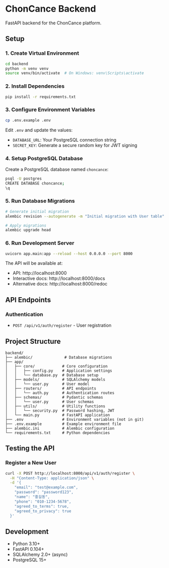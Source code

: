 # ChonCance Backend

FastAPI backend for the ChonCance platform.

## Setup

### 1. Create Virtual Environment

```bash
cd backend
python -m venv venv
source venv/bin/activate  # On Windows: venv\Scripts\activate
```

### 2. Install Dependencies

```bash
pip install -r requirements.txt
```

### 3. Configure Environment Variables

```bash
cp .env.example .env
```

Edit `.env` and update the values:
- `DATABASE_URL`: Your PostgreSQL connection string
- `SECRET_KEY`: Generate a secure random key for JWT signing

### 4. Setup PostgreSQL Database

Create a PostgreSQL database named `choncance`:

```bash
psql -U postgres
CREATE DATABASE choncance;
\q
```

### 5. Run Database Migrations

```bash
# Generate initial migration
alembic revision --autogenerate -m "Initial migration with User table"

# Apply migrations
alembic upgrade head
```

### 6. Run Development Server

```bash
uvicorn app.main:app --reload --host 0.0.0.0 --port 8000
```

The API will be available at:
- API: http://localhost:8000
- Interactive docs: http://localhost:8000/docs
- Alternative docs: http://localhost:8000/redoc

## API Endpoints

### Authentication

- `POST /api/v1/auth/register` - User registration

## Project Structure

```
backend/
├── alembic/              # Database migrations
├── app/
│   ├── core/            # Core configuration
│   │   ├── config.py    # Application settings
│   │   └── database.py  # Database setup
│   ├── models/          # SQLAlchemy models
│   │   └── user.py      # User model
│   ├── routers/         # API endpoints
│   │   └── auth.py      # Authentication routes
│   ├── schemas/         # Pydantic schemas
│   │   └── user.py      # User schemas
│   ├── utils/           # Utility functions
│   │   └── security.py  # Password hashing, JWT
│   └── main.py          # FastAPI application
├── .env                 # Environment variables (not in git)
├── .env.example         # Example environment file
├── alembic.ini          # Alembic configuration
└── requirements.txt     # Python dependencies
```

## Testing the API

### Register a New User

```bash
curl -X POST http://localhost:8000/api/v1/auth/register \
  -H "Content-Type: application/json" \
  -d '{
    "email": "test@example.com",
    "password": "password123",
    "name": "홍길동",
    "phone": "010-1234-5678",
    "agreed_to_terms": true,
    "agreed_to_privacy": true
  }'
```

## Development

- Python 3.10+
- FastAPI 0.104+
- SQLAlchemy 2.0+ (async)
- PostgreSQL 15+
